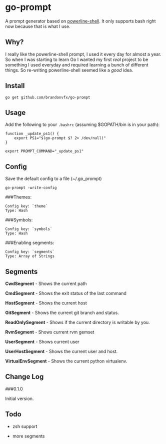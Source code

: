 go-prompt
=========

A prompt generator based on [powerline-shell](https://github.com/milkbikis/powerline-shell). It only supports bash right now because that is what I use.


Why?
----

I really like the powerline-shell prompt, I used it every day for almost a year. So when I was starting to learn Go I wanted my first *real* project to be something I used everyday and required learning a bunch of different things. So re-writing powerline-shell seemed like a *good* idea.


Install
-------

`go get github.com/brandonvfx/go-prompt`


Usage
-----

Add the following to your `.bashrc` (assuming $GOPATH/bin is in your path):

    function _update_ps1() {
        export PS1="$(go-prompt $? 2> /dev/null)"
    }

    export PROMPT_COMMAND="_update_ps1"


Config
------

Save the default config to a file (~/.go_prompt)

`go-prompt -write-config`


###Themes:

    Config key: `theme`
    Type: Hash


###Symbols:

    Config key: `symbols`
    Type: Hash


###Enabling segments:

    Config key: `segments`
    Type: Array of Strings




Segments
--------

**CwdSegment** - Shows the current path

**CmdSegment** - Shows the exit status of the last command

**HostSegment** - Shows the current host

**GitSegment** - Shows the current git branch and status.

**ReadOnlySegment** - Shows if the current directory is writable by you.

**RvmSegment** - Shows current rvm gemset

**UserSegment** - Shows current user

**UserHostSegment** - Shows the current user and host.

**VirtualEnvSegment** - Shows the current python virtualenv. 


Change Log
----------

###0.1.0

Initial version. 


Todo
----

- zsh support

- more segments

